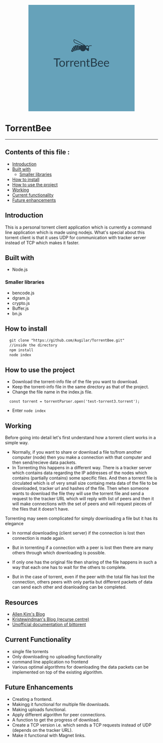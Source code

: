 <p align = "center">
  <img src="./TorrentBee-logos.jpeg" alt="TorrentBee logo" title="TorrentBee"  height="350" style="display: block; margin: 0 auto" />
<p/>


# TorrentBee

-----

## Contents of this file :

- [Introduction](#introduction)
- [Built with](#built-with)
  - [Smaller libraries](#smaller-libraries)
- [How to install](#how-to-install)
- [How to use the project](#how-to-use-the-project)
- [Working](#working)
- [Current functionality](#current-functionality)
- [Future enhancements](#future-enhancements)

## Introduction

This is a personal torrent client application which is currently a command line application which is made using nodejs. What's special about this torrent client is that it uses UDP for communication with tracker server instead of TCP which makes it faster.

## Built with

* Node.js

### Smaller libraries

* bencode.js
* dgram.js
* crypto.js
* Buffer.js
* bn.js

## How to install

```
  git clone "https://github.com/Augilar/TorrentBee.git"
  //inside the directory
  npm install
  node index
```
## How to use the project

- Download the torrent-info file of the file you want to download.
- Keep the torrent-info file in the same directory as that of the project.
- Change the file name in the index.js file.
```
  const torrent = torrentParser.open('test-torrent3.torrent');
```
- Enter `node index`

## Working

Before going into detail let's first understand how a torrent client works in a simple way.

* Normally, if you want to share or download a file to/from another computer (node) then you make a connection with that computer and then send/recieve data packets.
* In Torrenting this happens in a different way. There is a tracker server which contains data regarding the IP addresses of the nodes which contains (partially contains) some specific files. And then a torrent file is circulated which is of very small size containg meta data of the file to be downloaded, tracker url and hashes of the file. Then when someone wants to download the file they will use the torrent file and send a request to the tracker URL which will reply with list of peers and then it will make connections with the set of peers and will request pieces of the files that it doesn't have.

Torrenting may seem complicated for simply downloading a file but it has its elegance

* In normal downloading (client server) if the connection is lost then connection is made again.
* But in torrenting if a connection with a peer is lost then there are many others through which downloading is possible.

* If only one has the original file then sharing of the file happens in such a way that each one has to wait for the others to complete.
* But in the case of torrent, even if the peer with the total file has lost the connection, others peers with only partia but different packets of data can send each other and doanloading can be completed.

## Resources

* [Allen Kim's Blog](https://allenkim67.github.io/programming/2016/05/04/how-to-make-your-own-bittorrent-client.html)
* [Kristewindman's Blog (recurse centre)](http://www.kristenwidman.com/blog/33/how-to-write-a-bittorrent-client-part-1/)
* [Unofficial documentation of bittorent](https://wiki.theory.org/index.php/BitTorrentSpecification)

## Current Functionality

* single file torrents
* Only downloading no uploading functionality
* command line application no frontend
* Various optimal algorithms for downloading the data packets can be implemented on top of the existing algorithm.

## Future Enhancements

* Creating a frontend.
* Makingg it functional for multiple file downloads.
* Making uploads functional.
* Apply different algorithm for peer connections.
* A function to get the progress of download.
* Create a TCP version i.e. which sends a TCP requests instead of UDP (depends on the tracker URL).
* Make it functional with Magnet links. 
